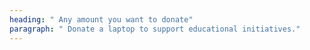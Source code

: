 ```yaml
---
heading: " Any amount you want to donate"
paragraph: " Donate a laptop to support educational initiatives."
---
```

